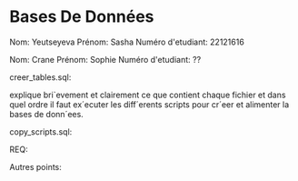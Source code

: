 # Bases De Données

Nom: Yeutseyeva 
Prénom: Sasha 
Numéro d'etudiant: 22121616 

Nom: Crane 
Prénom: Sophie 
Numéro d'etudiant: ??

creer_tables.sql:

explique bri`evement et clairement ce que contient
chaque fichier et dans quel ordre il faut ex´ecuter les diff´erents scripts pour cr´eer et
alimenter la bases de donn´ees.

copy_scripts.sql:

REQ: 

Autres points: 
